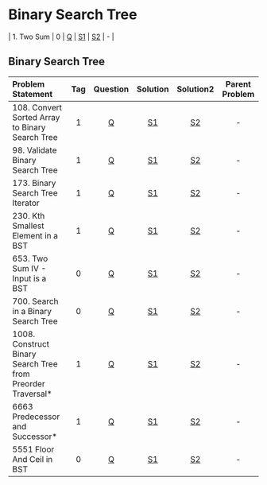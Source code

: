 # Binary Search Tree

| 1. Two Sum        |  0  | [Q]() | [S1]() | [S2]() |       -        |

## Binary Search Tree
| Problem Statement                                           | Tag |                                         Question                                         | Solution |                                                                    Solution2                                                                    | Parent Problem |
|:------------------------------------------------------------|:---:|:----------------------------------------------------------------------------------------:|:--------:|:-----------------------------------------------------------------------------------------------------------------------------------------------:|:--------------:|
| 108. Convert Sorted Array to Binary Search Tree             |  1  |      [Q](https://leetcode.com/problems/convert-sorted-array-to-binary-search-tree/)      |  [S1]()  |      [S2](https://github.com/aatman-24/Leetcode-revision/blob/main/src/108.%20Convert%20Sorted%20Array%20to%20Binary%20Search%20Tree.cpp)       |       -        |
| 98. Validate Binary Search Tree                             |  1  |             [Q](https://leetcode.com/problems/validate-binary-search-tree/)              |  [S1]()  |                 [S2](https://github.com/aatman-24/Leetcode-revision/blob/main/src/98.%20Validate%20Binary%20Search%20Tree.cpp)                  |       -        |
| 173. Binary Search Tree Iterator                            |  1  |             [Q](https://leetcode.com/problems/binary-search-tree-iterator/)              |  [S1]()  |                 [S2](https://github.com/aatman-24/Leetcode-revision/blob/main/src/173.%20Binary%20Search%20Tree%20Iterator.cpp)                 |       -        |
| 230. Kth Smallest Element in a BST                          |  1  |            [Q](https://leetcode.com/problems/kth-smallest-element-in-a-bst/)             |  [S1]()  |              [S2](https://github.com/aatman-24/Leetcode-revision/blob/main/src/230.%20Kth%20Smallest%20Element%20in%20a%20BST.cpp)              |       -        |
| 653. Two Sum IV - Input is a BST                            |  0  |              [Q](https://leetcode.com/problems/two-sum-iv-input-is-a-bst/)               |  [S1]()  |             [S2](https://github.com/aatman-24/Leetcode-revision/blob/main/src/653.%20Two%20Sum%20IV%20-%20Input%20is%20a%20BST.cpp)             |       -        |
| 700. Search in a Binary Search Tree                         |  0  |            [Q](https://leetcode.com/problems/search-in-a-binary-search-tree/)            |  [S1]()  |             [S2](https://github.com/aatman-24/Leetcode-revision/blob/main/src/700.%20Search%20in%20a%20Binary%20Search%20Tree.cpp)              |       -        |
| 1008. Construct Binary Search Tree from Preorder Traversal* |  1  | [Q](https://leetcode.com/problems/construct-binary-search-tree-from-preorder-traversal/) |  [S1]()  | [S2](https://github.com/aatman-24/Leetcode-revision/blob/main/src/1008.%20Construct%20Binary%20Search%20Tree%20from%20Preorder%20Traversal.cpp) |       -        |
| 6663 Predecessor and Successor*                             |  1  |         [Q](https://www.geeksforgeeks.org/problems/predecessor-and-successor/1)          |  [S1]()  |                  [S2](https://github.com/aatman-24/Leetcode-revision/blob/main/src/6633.%20Predecessor%20and%20Successor.cpp)                   |       -        |
| 5551 Floor And Ceil in BST                                  |  0  |            [Q](https://www.naukri.com/code360/problems/floor-from-bst_920457)            |  [S1]()  |                  [S2](https://github.com/aatman-24/Leetcode-revision/blob/main/src/5551.%20Floor%20And%20Ceil%20in%20BST.cpp)                   |       -        |
